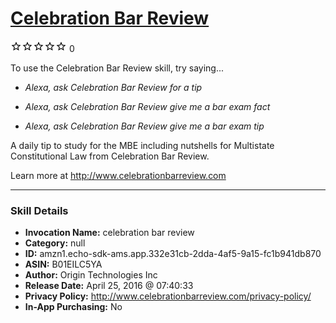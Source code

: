 # [Celebration Bar Review](http://alexa.amazon.com/#skills/amzn1.echo-sdk-ams.app.332e31cb-2dda-4af5-9a15-fc1b941db870)
![0 stars](../../images/ic_star_border_black_18dp_1x.png)![0 stars](../../images/ic_star_border_black_18dp_1x.png)![0 stars](../../images/ic_star_border_black_18dp_1x.png)![0 stars](../../images/ic_star_border_black_18dp_1x.png)![0 stars](../../images/ic_star_border_black_18dp_1x.png) 0

To use the Celebration Bar Review skill, try saying...

* *Alexa, ask Celebration Bar Review for a tip*

* *Alexa, ask Celebration Bar Review give me a bar exam fact*

* *Alexa, ask Celebration Bar Review give me a bar exam tip*

A daily tip to study for the MBE including nutshells for Multistate Constitutional Law from Celebration Bar Review.

Learn more at http://www.celebrationbarreview.com

***

### Skill Details

* **Invocation Name:** celebration bar review
* **Category:** null
* **ID:** amzn1.echo-sdk-ams.app.332e31cb-2dda-4af5-9a15-fc1b941db870
* **ASIN:** B01EILC5YA
* **Author:** Origin Technologies Inc
* **Release Date:** April 25, 2016 @ 07:40:33
* **Privacy Policy:** http://www.celebrationbarreview.com/privacy-policy/
* **In-App Purchasing:** No
